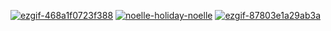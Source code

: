 [![ezgif-468a1f0723f388](https://github.com/user-attachments/assets/8af60036-0094-47f5-82e3-49acb394952d)](https://open.spotify.com/track/3YKTWQ9bPrJdghuMsCHWkv?si=9c6f589d447c4919)
[![noelle-holiday-noelle](https://github.com/user-attachments/assets/d0df3ea0-316a-4c67-8221-1eebbb3ce8d2)](https://open.spotify.com/track/0ZPEaj1i7BunRz6988qG4K?si=790a8a262ba642cb)
[![ezgif-87803e1a29ab3a](https://github.com/user-attachments/assets/1bc83beb-4157-4c62-bd84-72a991f67254)](https://open.spotify.com/track/4kbpxjLDIoUFu2hPU7YHZh?si=a5cf6a8ff30a4876)

